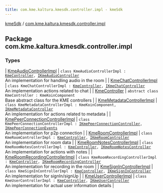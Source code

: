 ```yaml
---
title: com.kme.kaltura.kmesdk.controller.impl - kmeSdk
---
```


[kmeSdk](../index.html) / [com.kme.kaltura.kmesdk.controller.impl](./index.html)

## Package com.kme.kaltura.kmesdk.controller.impl

### Types

| [KmeAudioControllerImpl](-kme-audio-controller-impl/index.html) | `class KmeAudioControllerImpl : `[`KmeController`](-kme-controller/index.html)`, `[`IKmeAudioController`](../com.kme.kaltura.kmesdk.controller/-i-kme-audio-controller/index.html)<br>An implementation for handling audio in the room |
| [KmeChatControllerImpl](-kme-chat-controller-impl/index.html) | `class KmeChatControllerImpl : `[`KmeController`](-kme-controller/index.html)`, `[`IKmeChatController`](../com.kme.kaltura.kmesdk.controller/-i-kme-chat-controller/index.html)<br>An implementation actions related to chat |
| [KmeController](-kme-controller/index.html) | `abstract class KmeController : KmeKoinComponent`<br>Base abstract class for the KME controllers |
| [KmeMetadataControllerImpl](-kme-metadata-controller-impl/index.html) | `class KmeMetadataControllerImpl : KmeKoinComponent, `[`IKmeMetadataController`](../com.kme.kaltura.kmesdk.controller/-i-kme-metadata-controller/index.html)<br>An implementation for actions related to metadata |
| [KmePeerConnectionControllerImpl](-kme-peer-connection-controller-impl/index.html) | `class KmePeerConnectionControllerImpl : `[`IKmePeerConnectionController`](../com.kme.kaltura.kmesdk.controller/-i-kme-peer-connection-controller/index.html)`, `[`IKmePeerConnectionEvents`](../com.kme.kaltura.kmesdk.webrtc.peerconnection/-i-kme-peer-connection-events/index.html)<br>An implementation for p2p connection |
| [KmeRoomControllerImpl](-kme-room-controller-impl/index.html) | `class KmeRoomControllerImpl : `[`KmeController`](-kme-controller/index.html)`, `[`IKmeRoomController`](../com.kme.kaltura.kmesdk.controller/-i-kme-room-controller/index.html)<br>An implementation for room data |
| [KmeRoomNotesControllerImpl](-kme-room-notes-controller-impl/index.html) | `class KmeRoomNotesControllerImpl : `[`KmeController`](-kme-controller/index.html)`, `[`IKmeRoomNotesController`](../com.kme.kaltura.kmesdk.controller/-i-kme-room-notes-controller/index.html)<br>An implementation for actions with notes |
| [KmeRoomRecordingControllerImpl](-kme-room-recording-controller-impl/index.html) | `class KmeRoomRecordingControllerImpl : `[`KmeController`](-kme-controller/index.html)`, `[`IKmeRoomRecordingController`](../com.kme.kaltura.kmesdk.controller/-i-kme-room-recording-controller/index.html)<br>An implementation for recording in the room |
| [KmeSignInControllerImpl](-kme-sign-in-controller-impl/index.html) | `class KmeSignInControllerImpl : `[`KmeController`](-kme-controller/index.html)`, `[`IKmeSignInController`](../com.kme.kaltura.kmesdk.controller/-i-kme-sign-in-controller/index.html)<br>An implementation for signIn/signUp |
| [KmeUserControllerImpl](-kme-user-controller-impl/index.html) | `class KmeUserControllerImpl : `[`KmeController`](-kme-controller/index.html)`, `[`IKmeUserController`](../com.kme.kaltura.kmesdk.controller/-i-kme-user-controller/index.html)<br>An implementation for actual user information details |

